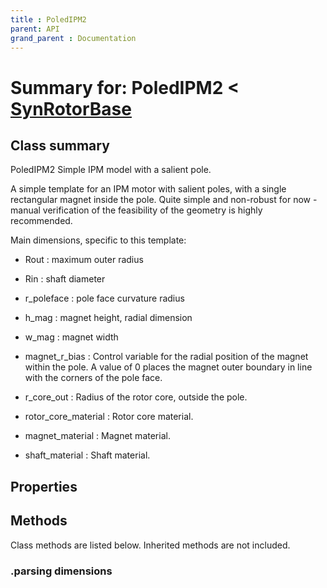 ```yaml
---
title : PoledIPM2
parent: API
grand_parent : Documentation
---
```

# Summary for: **PoledIPM2**  < [SynRotorBase](SynRotorBase.html)

## Class summary

PoledIPM2 Simple IPM model with a salient pole.

A simple template for an IPM motor with salient poles, with a single
rectangular magnet inside the pole. Quite simple and non-robust for
now - manual verification of the feasibility of the geometry is
highly recommended.

Main dimensions, specific to this template:
* Rout : maximum outer radius
* Rin : shaft diameter

* r_poleface : pole face curvature radius
* h_mag : magnet height, radial dimension
* w_mag : magnet width
* magnet_r_bias : Control variable for the radial position of the
magnet within the pole. A value of 0 places the magnet outer
boundary in line with the corners of the pole face.

* r_core_out : Radius of the rotor core, outside the pole.

* rotor_core_material : Rotor core material.
* magnet_material : Magnet material.
* shaft_material : Shaft material.

## Properties


## Methods

Class methods are listed below. Inherited methods are not included.

### .parsing dimensions


